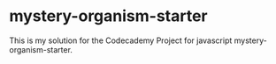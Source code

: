 # mystery-organism-starter

This is my solution for the Codecademy Project for javascript mystery-organism-starter.
